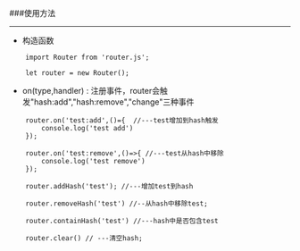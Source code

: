 ###使用方法

-------------------------------------


* 构造函数

```
	import Router from 'router.js';

	let router = new Router();
```

* on(type,handler) : 注册事件，router会触发"hash:add","hash:remove","change"三种事件

```
	router.on('test:add',()={  //---test增加到hash触发
		console.log('test add')
	});

	router.on('test:remove',()=>{ //---test从hash中移除
		console.log('test remove')
	});

	router.addHash('test'); //---增加test到hash

	router.removeHash('test') //--从hash中移除test;

	router.containHash('test') //---hash中是否包含test

	router.clear() // ---清空hash;

```
